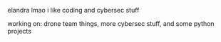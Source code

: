 elandra lmao
i like coding and cybersec stuff

working on: drone team things, more cybersec stuff, and some python projects


<!---
Elandraaa/Elandraaa is a ✨ special ✨ repository because its `README.md` (this file) appears on your GitHub profile.
You can click the Preview link to take a look at your changes.
--->
